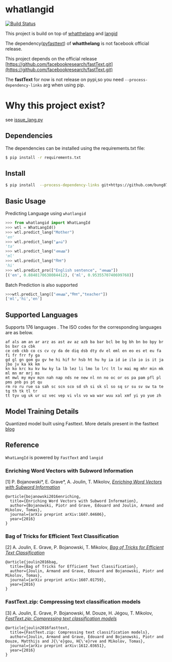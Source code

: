 # whatlangid

[![Build Status](https://travis-ci.org/bung87/whatlangid.svg?branch=master)](https://travis-ci.org/bung87/whatlangid)

This project is build on top of [whatthelang](https://github.com/indix/whatthelang) and [langid](https://github.com/saffsd/langid.py)

The dependency([pyfasttext](https://github.com/vrasneur/pyfasttext)) of **whatthelang** is not facebook official release.

This project depends on the official release [https://github.com/facebookresearch/fastText.git](https://github.com/facebookresearch/fastText.git)

The **fastText** for now is not release on pypi,so you need `--process-dependency-links` arg when using pip.

# Why this project exist?

see [issue_lang.py](issue_lang.py)

## Dependencies

The dependencies can be installed using the requirements.txt file:

```bash
$ pip install -r requirements.txt
```

## Install


```bash
$ pip install  --process-dependency-links git+https://github.com/bung87/whatlangid
```


## Basic Usage

Predicting Language using ``whatlangid``

```python
>>> from whatlangid import WhatLangId
>>> wtl = WhatLangId()
>>> wtl.predict_lang("Mother")
'en'
>>> wtl.predict_lang("தாய்")
'ta'
>>> wtl.predict_lang("അമ്മ")
'ml'
>>> wtl.predict_lang("पिता")
'hi'
>>> wtl.predict_pro(["English sentence", "അമ്മ"])
[('en', 0.8848170638084412), ('ml', 0.9535570740699768)]

```

Batch Prediction is also supported

```python
>>>wtl.predict_lang(["അമ്മ","पिता","teacher"])
['ml','hi','en']
```


## Supported Languages

Supports 176 languages . The ISO codes for the corresponding languages are as below.

```
af als am an ar arz as ast av az azb ba bar bcl be bg bh bn bo bpy br bs bxr ca cbk
ce ceb ckb co cs cv cy da de diq dsb dty dv el eml en eo es et eu fa fi fr frr fy ga
gd gl gn gom gu gv he hi hif hr hsb ht hu hy ia id ie ilo io is it ja jbo jv ka kk km
kn ko krc ku kv kw ky la lb lez li lmo lo lrc lt lv mai mg mhr min mk ml mn mr mrj ms
mt mwl my myv mzn nah nap nds ne new nl nn no oc or os pa pam pfl pl pms pnb ps pt qu
rm ro ru rue sa sah sc scn sco sd sh si sk sl so sq sr su sv sw ta te tg th tk tl tr
tt tyv ug uk ur uz vec vep vi vls vo wa war wuu xal xmf yi yo yue zh
```

## Model Training Details

Quantized model built using Fasttext. More details present in the fasttext [blog](https://fasttext.cc/blog/2017/10/02/blog-post.html)

## Reference


``WhatLangId`` is powered by ``FastText`` and `langid`

### Enriching Word Vectors with Subword Information

[1] P. Bojanowski\*, E. Grave\*, A. Joulin, T. Mikolov, [*Enriching Word Vectors with Subword Information*](https://arxiv.org/abs/1607.04606)

```
@article{bojanowski2016enriching,
  title={Enriching Word Vectors with Subword Information},
  author={Bojanowski, Piotr and Grave, Edouard and Joulin, Armand and Mikolov, Tomas},
  journal={arXiv preprint arXiv:1607.04606},
  year={2016}
}
```

### Bag of Tricks for Efficient Text Classification

[2] A. Joulin, E. Grave, P. Bojanowski, T. Mikolov, [*Bag of Tricks for Efficient Text Classification*](https://arxiv.org/abs/1607.01759)

```
@article{joulin2016bag,
  title={Bag of Tricks for Efficient Text Classification},
  author={Joulin, Armand and Grave, Edouard and Bojanowski, Piotr and Mikolov, Tomas},
  journal={arXiv preprint arXiv:1607.01759},
  year={2016}
}
```

### FastText.zip: Compressing text classification models

[3] A. Joulin, E. Grave, P. Bojanowski, M. Douze, H. Jégou, T. Mikolov, [*FastText.zip: Compressing text classification models*](https://arxiv.org/abs/1612.03651)

```
@article{joulin2016fasttext,
  title={FastText.zip: Compressing text classification models},
  author={Joulin, Armand and Grave, Edouard and Bojanowski, Piotr and Douze, Matthijs and J{\'e}gou, H{\'e}rve and Mikolov, Tomas},
  journal={arXiv preprint arXiv:1612.03651},
  year={2016}
}
```
